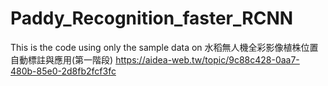 # Paddy_Recognition_faster_RCNN
This is the code using only the sample data on 水稻無人機全彩影像植株位置自動標註與應用(第一階段)
https://aidea-web.tw/topic/9c88c428-0aa7-480b-85e0-2d8fb2fcf3fc
